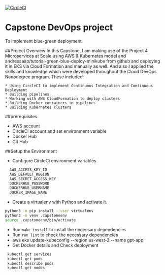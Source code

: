 [![CircleCI](https://dl.circleci.com/status-badge/img/gh/ali-as64/tutorial-green-blue-deploy-minikube/tree/master.svg?style=svg)](https://dl.circleci.com/status-badge/redirect/gh/ali-as64/tutorial-green-blue-deploy-minikube/tree/master)
# Capstone DevOps project
To implement blue-green deployment

##Project Overview
In this Capstone, I am making use of the Project 4 Microservices at Scale using AWS & Kubernetes model and andresaaap/tutorial-green-blue-deploy-minikube from github and deploying it in EKS via Cloud Formation and manually as well. And also I applied the skills and knowledge which were developed throughout the Cloud DevOps Nanodegree program. These included:

    * Using CircleCI to implement Continuous Integration and Continuous Deployment
    * Building pipelines
    * Working with AWS CloudFormation to deploy clusters
    * Building Docker containers in pipelines
    * Building Kubernetes clusters
##prerequisites

* AWS account
* CircleCI account and set environment variable
* Docker Hub
* Git Hub

##Setup the Environment 

* Configure CircleCi environment variables
```bash
  AWS_ACCESS_KEY_ID		
  AWS_DEFAULT_REGION		
  AWS_SECRET_ACCESS_KEY		
  DOCKERHUB_PASSWORD		
  DOCKERHUB_USERNAME		
  DOCKER_IMAGE_NAME	
  ```
* Create a virtualenv with Python and activate it. 
```bash
python3 -m pip install --user virtualenv
python3 -m venv .capstoneenv
source .capstoneenv/bin/activate
```
* Run `make install` to install the necessary dependencies
* Run `run lint` to check the necessary dependencies
* aws eks update-kubeconfig --region us-west-2 --name gpt-app
* Get Docker details and Check deployment
```bash
 kubectl get services
 kubectl get pods
 kubectl describe pods
 kubectl get nodes
```